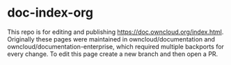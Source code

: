 # doc-index-org 
This repo is for editing and publishing https://doc.owncloud.org/index.html. 
Originally these pages were maintained in owncloud/documentation and 
owncloud/documentation-enterprise, which required multiple backports for every 
change. To edit this page create a new branch and then open a PR.
